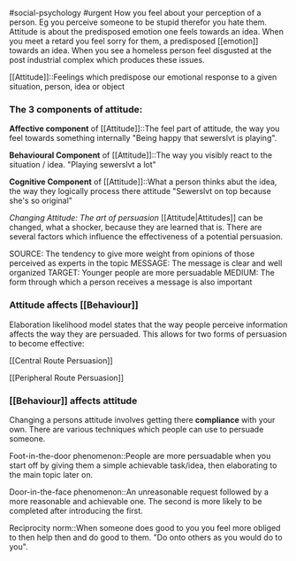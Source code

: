 #social-psychology #urgent
How you feel about your perception of a person. Eg you perceive someone to be stupid therefor you hate them. Attitude is about the predisposed emotion one feels towards an idea. When you meet a retard you feel sorry for them, a predisposed [[emotion]] towards an idea. When you see a homeless person feel disgusted at the post industrial complex which produces these issues.

[[Attitude]]::Feelings which predispose our emotional response to a given situation, person, idea or object
<!--SR:!2023-11-10,3,246-->
### The 3 components of attitude:
**Affective component** of [[Attitude]]::The feel part of attitude, the way you feel towards something internally "Being happy that sewerslvt is playing".
<!--SR:!2023-11-11,4,227-->
**Behavioural Component** of [[Attitude]]::The way you visibly react to the situation / idea.  "Playing sewerslvt a lot"
<!--SR:!2023-11-10,4,246-->
**Cognitive Component** of [[Attitude]]::What a person thinks abut the idea, the way they logically process there attitude "Sewerslvt on top because she's so original"
<!--SR:!2023-11-12,4,206-->

*Changing Attitude: The art of persuasion*
[[Attitude|Attitudes]] can be changed, what a shocker, because they are learned that is. There are several factors which influence the effectiveness of a potential persuasion.

SOURCE: The tendency to give more weight from opinions of those perceived as experts in the topic
MESSAGE: The message is clear and well organized
TARGET: Younger people are more persuadable
MEDIUM: The form through which a person receives a message is also important

### Attitude affects [[Behaviour]]
Elaboration likelihood model states that the way people perceive information affects the way they are persuaded. This allows for two forms of persuasion to become effective:

[[Central Route Persuasion]]

[[Peripheral Route Persuasion]]

### [[Behaviour]] affects attitude
Changing a persons attitude involves getting there **compliance** with your own. There are various techniques which people can use to persuade someone.

Foot-in-the-door phenomenon::People are more persuadable when you start off by giving them a simple achievable task/idea, then elaborating to the main topic later on.
<!--SR:!2023-11-14,7,266-->

Door-in-the-face phenomenon::An unreasonable request followed by a more reasonable and achievable one. The second is more likely to be completed after introducing the first.
<!--SR:!2023-11-16,9,266-->

Reciprocity norm::When someone does good to you you feel more obliged to then help then and do good to them. "Do onto others as you would do to you".
<!--SR:!2023-11-08,3,230-->